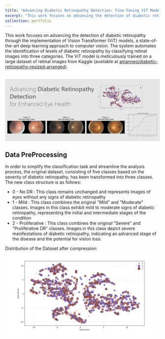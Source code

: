 ```yaml
---
title: "Advancing Diabetic Retinopathy Detection: Fine-Tuning VIT Models"
excerpt: "This work focuses on advancing the detection of diabetic retinopathy through the implementation of Vision Transformer (ViT) models, as state-of-the-art deep learning approach to computer vision.<br/><img src='/images/Retinopathy.png'>"
collection: portfolio
---
```


This work focuses on advancing the detection of diabetic retinopathy through the implementation of Vision Transformer (ViT) models, a state-of-the-art deep learning approach to computer vision. The system automates the identification of levels of diabetic retinopathy by classifying retinal images into three categories. The ViT model is meticulously trained on a large dataset of retinal images from Kaggle (available at <a href="https://www.kaggle.com/datasets/amanneo/diabetic-retinopathy-resized-arranged">amanneo/diabetic-retinopathy-resized-arranged</a>).

<br/><img src='/images/Retinopathy.png'>

<h2>Data PreProcessing</h2>

In order to simplify the classification task and streamline the analysis process, the original dataset, consisting of five classes based on the severity of diabetic retinopathy, has been transformed into three classes. The new class structure is as follows:

<ul>
    <li>0 - No DR : This class remains unchanged and represents images of eyes without any signs of diabetic retinopathy</li>
    <li>1 - Mild : This class combines the original "Mild" and "Moderate" classes. Images in this class exhibit mild to moderate signs of diabetic retinopathy, representing the initial and intermediate stages of the condition</li>
    <li>2 - Proliferative : This class combines the original "Severe" and "Proliferative DR" classes. Images in this class depict severe manifestations of diabetic retinopathy, indicating an advanced stage of the disease and the potential for vision loss.</li>
</ul>
Distribution of the Dataset after compression:
<img src='/images/Tsne_visualization.png'>

